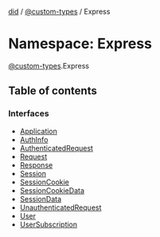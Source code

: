[did](../README.md) / [@custom-types](_custom_types.md) / Express

# Namespace: Express

[@custom-types](_custom_types.md).Express

## Table of contents

### Interfaces

- [Application](../interfaces/_custom_types.express.application.md)
- [AuthInfo](../interfaces/_custom_types.express.authinfo.md)
- [AuthenticatedRequest](../interfaces/_custom_types.express.authenticatedrequest.md)
- [Request](../interfaces/_custom_types.express.request.md)
- [Response](../interfaces/_custom_types.express.response.md)
- [Session](../interfaces/_custom_types.express.session.md)
- [SessionCookie](../interfaces/_custom_types.express.sessioncookie.md)
- [SessionCookieData](../interfaces/_custom_types.express.sessioncookiedata.md)
- [SessionData](../interfaces/_custom_types.express.sessiondata.md)
- [UnauthenticatedRequest](../interfaces/_custom_types.express.unauthenticatedrequest.md)
- [User](../interfaces/_custom_types.express.user.md)
- [UserSubscription](../interfaces/_custom_types.express.usersubscription.md)
